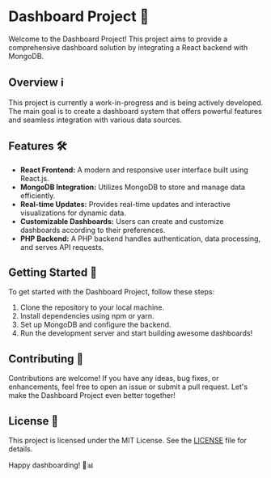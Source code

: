 # Dashboard Project 🚀

Welcome to the Dashboard Project! This project aims to provide a comprehensive dashboard solution by integrating a React backend with MongoDB.

## Overview ℹ️

This project is currently a work-in-progress and is being actively developed. The main goal is to create a dashboard system that offers powerful features and seamless integration with various data sources.

## Features 🛠️

- **React Frontend:** A modern and responsive user interface built using React.js.
- **MongoDB Integration:** Utilizes MongoDB to store and manage data efficiently.
- **Real-time Updates:** Provides real-time updates and interactive visualizations for dynamic data.
- **Customizable Dashboards:** Users can create and customize dashboards according to their preferences.
- **PHP Backend:** A PHP backend handles authentication, data processing, and serves API requests.

## Getting Started 🚀

To get started with the Dashboard Project, follow these steps:

1. Clone the repository to your local machine.
2. Install dependencies using npm or yarn.
3. Set up MongoDB and configure the backend.
4. Run the development server and start building awesome dashboards!

## Contributing 🤝

Contributions are welcome! If you have any ideas, bug fixes, or enhancements, feel free to open an issue or submit a pull request. Let's make the Dashboard Project even better together!

## License 📜

This project is licensed under the MIT License. See the [LICENSE](LICENSE) file for details.

Happy dashboarding! 🚀📊
